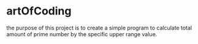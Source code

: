 # artOfCoding
the purpose of this project is to create a simple program to calculate total amount of prime number by the specific upper range value.

